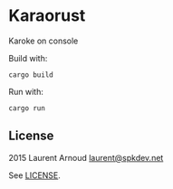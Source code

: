 # Karaorust

Karoke on console

Build with:

~~~ console
cargo build
~~~

Run with:

~~~ console
cargo run
~~~

## License

2015 Laurent Arnoud <laurent@spkdev.net>

See [LICENSE](LICENSE).
